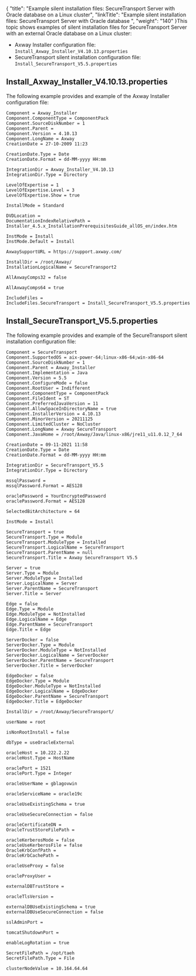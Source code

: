 {
    "title": "Example silent installation files: SecureTransport Server with Oracle database  on a Linux cluster",
    "linkTitle": "Example silent installation files: SecureTransport Server with Oracle database ",
    "weight": "140"
}This topic shows examples of silent installation files for <span class="mc-variable axway_variables.Component_Short_Name variable">SecureTransport</span> Server with an external Oracle database on a Linux cluster:

-   Axway Installer configuration file: `Install_Axway_Installer_V4.10.13.properties`
-   SecureTransport silent installation configuration file: `Install_SecureTransport_V5.5.properties`

## Install\_Axway\_Installer\_V4.10.13.properties

The following example provides and example of the Axway Installer configuration file:



    Component = Axway_Installer
    Component.ComponentType = ComponentPack
    Component.SourceDiskNumber = 1
    Component.Parent =
    Component.Version = 4.10.13
    Component.LongName = Axway
    CreationDate = 27-10-2009 11:23
     
    CreationDate.Type = Date
    CreationDate.Format = dd-MM-yyyy HH:mm
     
    IntegrationDir = Axway_Installer_V4.10.13
    IntegrationDir.Type = Directory
     
    LevelOfExpertise = 1
    LevelOfExpertise.Level = 3
    LevelOfExpertise.Show = true
     
    InstallMode = Standard
     
    DVDLocation =
    DocumentationIndexRelativePath = Installer_4.5.x_InstallationPrerequisitesGuide_allOS_en/index.htm
     
    InstMode = Install
    InstMode.Default = Install
     
    AxwaySupportURL = https://support.axway.com/
     
    InstallDir = /root/Axway/
    InstallationLogicalName = SecureTransport2
     
    AllAxwayComps32 = false
     
    AllAxwayComps64 = true
     
    IncludeFiles =
    IncludeFiles.SecureTransport = Install_SecureTransport_V5.5.properties

## Install\_SecureTransport\_V5.5.properties

The following example provides and example of the SecureTransport silent installation configuration file:



    Component = SecureTransport
    Component.SupportedOS = aix-power-64;linux-x86-64;win-x86-64
    Component.SourceDiskNumber = 1
    Component.Parent = Axway_Installer
    Component.Implementation = Java
    Component.Version = 5.5
    Component.ConfigureMode = false
    Component.RootUser = Indifferent
    Component.ComponentType = ComponentPack
    Component.FileIdent = ST
    Component.PreferredJavaVersion = 11
    Component.AllowSpaceInDirectoryName = true
    Component.InstallerVersion = 4.10.13
    Component.MinorVersion = 20211125
    Component.LimitedCluster = NoCluster
    Component.LongName = Axway SecureTransport
    Component.JavaHome = /root/Axway/Java/linux-x86/jre11_u11.0.12_7_64
     
    CreationDate = 09-11-2021 11:58
    CreationDate.Type = Date
    CreationDate.Format = dd-MM-yyyy HH:mm
     
    IntegrationDir = SecureTransport_V5.5
    IntegrationDir.Type = Directory
     
    mssqlPassword =
    mssqlPassword.Format = AES128
     
    oraclePassword = YourEncryptedPassword
    oraclePassword.Format = AES128
     
    SelectedBitArchitecture = 64
     
    InstMode = Install
     
    SecureTransport = true
    SecureTransport.Type = Module
    SecureTransport.ModuleType = Installed
    SecureTransport.LogicalName = SecureTransport
    SecureTransport.ParentName = null
    SecureTransport.Title = Axway SecureTransport V5.5
     
    Server = true
    Server.Type = Module
    Server.ModuleType = Installed
    Server.LogicalName = Server
    Server.ParentName = SecureTransport
    Server.Title = Server
     
    Edge = false
    Edge.Type = Module
    Edge.ModuleType = NotInstalled
    Edge.LogicalName = Edge
    Edge.ParentName = SecureTransport
    Edge.Title = Edge
     
    ServerDocker = false
    ServerDocker.Type = Module
    ServerDocker.ModuleType = NotInstalled
    ServerDocker.LogicalName = ServerDocker
    ServerDocker.ParentName = SecureTransport
    ServerDocker.Title = ServerDocker
     
    EdgeDocker = false
    EdgeDocker.Type = Module
    EdgeDocker.ModuleType = NotInstalled
    EdgeDocker.LogicalName = EdgeDocker
    EdgeDocker.ParentName = SecureTransport
    EdgeDocker.Title = EdgeDocker
     
    InstallDir = /root/Axway/SecureTransport/
     
    userName = root
     
    isNonRootInstall = false
     
    dbType = useOracleExternal
     
    oracleHost = 10.222.2.22
    oracleHost.Type = HostName
     
    oraclePort = 1521
    oraclePort.Type = Integer
     
    oracleUserName = gblagovwin
     
    oracleServiceName = oracle19c
     
    oracleUseExistingSchema = true
     
    oracleUseSecureConnection = false
     
    oracleCertificateDN =
    OracleTrustStoreFilePath =
     
    oracleKerberosMode = false
    oracleUseKerberosFile = false
    OracleKrbConfPath =
    OracleKrbCachePath =
     
    oracleUseProxy = false
     
    oracleProxyUser =
     
    externalDBTrustStore =
     
    oracleTlsVersion =
     
    externalDBUseExistingSchema = true
    externalDBUseSecureConnection = false
     
    sslAdminPort =
     
    tomcatShutdownPort =
     
    enableLogRotation = true
     
    SecretFilePath = /opt/taeh
    SecretFilePath.Type = File
     
    clusterNodeValue = 10.164.64.64

 

 
